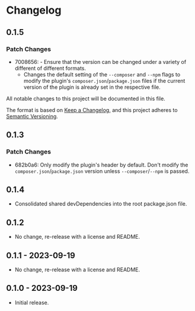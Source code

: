 # Changelog

## 0.1.5

### Patch Changes

- 7008656: - Ensure that the version can be changed under a variety of different of different formats.
  - Changes the default setting of the `--composer` and `--npm` flags to modify
    the plugin's `composer.json`/`package.json` files if the current version of
    the plugin is already set in the respective file.

All notable changes to this project will be documented in this file.

The format is based on [Keep a Changelog](https://keepachangelog.com/en/1.0.0/),
and this project adheres to [Semantic Versioning](https://semver.org/spec/v2.0.0.html).

## 0.1.3

### Patch Changes

- 682b0a6: Only modify the plugin's header by default. Don't modify the `composer.json`/`package.json` version unless `--composer`/`--npm` is passed.

## 0.1.4

- Consolidated shared devDependencies into the root package.json file.

## 0.1.2

- No change, re-release with a license and README.

## 0.1.1 - 2023-09-19

- No change, re-release with a license and README.

## 0.1.0 - 2023-09-19

- Initial release.
